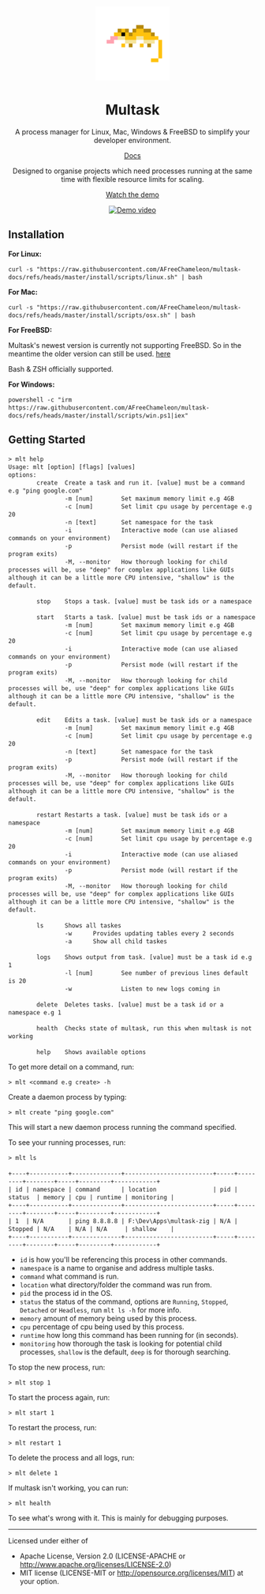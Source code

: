 <div align="center">
  <a href="https://afreechameleon.github.io/multask-docs/">
    <img src="https://github.com/afreechameleon/multask-docs/blob/master/images/gecko.png?raw=true" alt="Logo" width="150" height="150">
  </a>

  <h1 align="center">Multask</h1>

  <p align="center">
    A process manager for Linux, Mac, Windows & FreeBSD to simplify your developer environment.
  </p>
  <p align="center">
    <a href="https://afreechameleon.github.io/multask-docs/">Docs</a>
  </p>
  <p align="center">
    Designed to organise projects which need processes running at the same time with flexible resource limits for scaling.
  </p>
  <p align="center">
    <a href="https://www.youtube.com/watch?v=KVUPj4636hE">Watch the demo</a>
  </p>
  <a href="https://www.youtube.com/watch?v=KVUPj4636hE">
    <img src="https://img.youtube.com/vi/KVUPj4636hE/0.jpg" alt="Demo video">
  </a>
</div>

## Installation

**For Linux:**
```
curl -s "https://raw.githubusercontent.com/AFreeChameleon/multask-docs/refs/heads/master/install/scripts/linux.sh" | bash
```

**For Mac:**
```
curl -s "https://raw.githubusercontent.com/AFreeChameleon/multask-docs/refs/heads/master/install/scripts/osx.sh" | bash
```

**For FreeBSD:**

Multask's newest version is currently not supporting FreeBSD. So in the meantime the older version can still be used. [here](https://github.com/AFreeChameleon/multask/releases/tag/0.20.0)

Bash & ZSH officially supported.

**For Windows:**
```
powershell -c "irm https://raw.githubusercontent.com/AFreeChameleon/multask-docs/refs/heads/master/install/scripts/win.ps1|iex"
```

## Getting Started

```
> mlt help
Usage: mlt [option] [flags] [values]
options:
        create  Create a task and run it. [value] must be a command e.g "ping google.com"
                -m [num]        Set maximum memory limit e.g 4GB
                -c [num]        Set limit cpu usage by percentage e.g 20
                -n [text]       Set namespace for the task
                -i              Interactive mode (can use aliased commands on your environment)
                -p              Persist mode (will restart if the program exits)
                -M, --monitor   How thorough looking for child processes will be, use "deep" for complex applications like GUIs although it can be a little more CPU intensive, "shallow" is the default.

        stop    Stops a task. [value] must be task ids or a namespace

        start   Starts a task. [value] must be task ids or a namespace
                -m [num]        Set maximum memory limit e.g 4GB
                -c [num]        Set limit cpu usage by percentage e.g 20
                -i              Interactive mode (can use aliased commands on your environment)
                -p              Persist mode (will restart if the program exits)
                -M, --monitor   How thorough looking for child processes will be, use "deep" for complex applications like GUIs although it can be a little more CPU intensive, "shallow" is the default.

        edit    Edits a task. [value] must be task ids or a namespace
                -m [num]        Set maximum memory limit e.g 4GB
                -c [num]        Set limit cpu usage by percentage e.g 20
                -n [text]       Set namespace for the task
                -p              Persist mode (will restart if the program exits)
                -M, --monitor   How thorough looking for child processes will be, use "deep" for complex applications like GUIs although it can be a little more CPU intensive, "shallow" is the default.

        restart Restarts a task. [value] must be task ids or a namespace
                -m [num]        Set maximum memory limit e.g 4GB
                -c [num]        Set limit cpu usage by percentage e.g 20
                -i              Interactive mode (can use aliased commands on your environment)
                -p              Persist mode (will restart if the program exits)
                -M, --monitor   How thorough looking for child processes will be, use "deep" for complex applications like GUIs although it can be a little more CPU intensive, "shallow" is the default.

        ls      Shows all taskes
                -w      Provides updating tables every 2 seconds
                -a      Show all child taskes

        logs    Shows output from task. [value] must be a task id e.g 1
                -l [num]        See number of previous lines default is 20
                -w              Listen to new logs coming in

        delete  Deletes tasks. [value] must be a task id or a namespace e.g 1

        health  Checks state of multask, run this when multask is not working

        help    Shows available options
```

To get more detail on a command, run:
```
> mlt <command e.g create> -h
```


Create a daemon process by typing:

```
> mlt create "ping google.com"
```

This will start a new daemon process running the command specified.

To see your running processes, run:
```
> mlt ls

+----+-----------+--------------+-------------------------+-----+---------+--------+-----+---------+------------+
| id | namespace | command      | location                | pid | status  | memory | cpu | runtime | monitoring |
+----+-----------+--------------+-------------------------+-----+---------+--------+-----+---------+------------+
| 1  | N/A       | ping 8.8.8.8 | F:\Dev\Apps\multask-zig | N/A | Stopped | N/A    | N/A | N/A     | shallow    |
+----+-----------+--------------+-------------------------+-----+---------+--------+-----+---------+------------+
```

* `id` is how you'll be referencing this process in other commands.
* `namespace` is a name to organise and address multiple tasks. 
* `command` what command is run.
* `location` what directory/folder the command was run from.
* `pid` the process id in the OS.
* `status` the status of the command, options are `Running`, `Stopped`, `Detached` or `Headless`, run `mlt ls -h` for more info.
* `memory` amount of memory being used by this process.
* `cpu` percentage of cpu being used by this process.
* `runtime` how long this command has been running for (in seconds).
* `monitoring` how thorough the task is looking for potential child processes, `shallow` is the default, `deep` is for thorough searching.

To stop the new process, run:

```
> mlt stop 1
```

To start the process again, run:

```
> mlt start 1
```

To restart the process, run:

```
> mlt restart 1
```

To delete the process and all logs, run:

```
> mlt delete 1
```

If multask isn't working, you can run:

```
> mlt health
```

To see what's wrong with it. This is mainly for debugging purposes.

---

Licensed under either of

* Apache License, Version 2.0 (LICENSE-APACHE or http://www.apache.org/licenses/LICENSE-2.0)
* MIT license (LICENSE-MIT or http://opensource.org/licenses/MIT) at your option.
